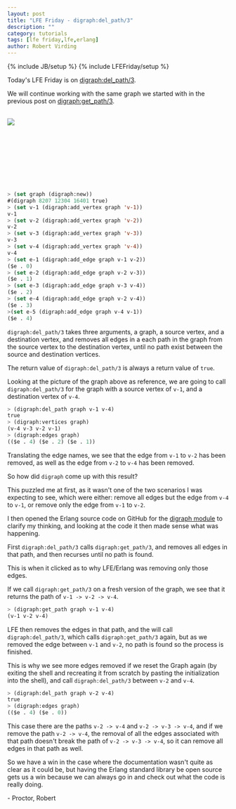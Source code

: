 ```yaml
---
layout: post
title: "LFE Friday - digraph:del_path/3"
description: ""
category: tutorials
tags: [lfe friday,lfe,erlang]
author: Robert Virding
---
```

{% include JB/setup %}
{% include LFEFriday/setup %}

Today's LFE Friday is on [digraph:del_path/3](http://www.erlang.org/doc/man/digraph.html#del_path-3).

We will continue working with the same graph we started with in the previous post on [digraph:get_path/3](http://blog.lfe.io/tutorials/2015/11/07/2209-lfe-friday---digraphget_path3/).

<br /><a href="{{ site.base_url }}/assets/images/posts/digraph_get_path_graph.png"><img class="left small" src="{{ site.base_url }}/assets/images/posts/digraph_get_path_graph.png" /></a><br /><br /><br /><br /><br /><br /><br /><br /><br />

```lisp
> (set graph (digraph:new))
#(digraph 8207 12304 16401 true)
> (set v-1 (digraph:add_vertex graph 'v-1))
v-1
> (set v-2 (digraph:add_vertex graph 'v-2))
v-2
> (set v-3 (digraph:add_vertex graph 'v-3))
v-3
> (set v-4 (digraph:add_vertex graph 'v-4))
v-4
> (set e-1 (digraph:add_edge graph v-1 v-2))
($e . 0)
> (set e-2 (digraph:add_edge graph v-2 v-3))
($e . 1)
> (set e-3 (digraph:add_edge graph v-3 v-4))
($e . 2)
> (set e-4 (digraph:add_edge graph v-2 v-4))
($e . 3)
>(set e-5 (digraph:add_edge graph v-4 v-1))
($e . 4)
```

``digraph:del_path/3`` takes three arguments, a graph, a source vertex, and a destination vertex, and removes all edges in a each path in the graph from the source vertex to the destination vertex, until no path exist between the source and destination vertices.

The return value of ``digraph:del_path/3`` is always a return value of ``true``.

Looking at the picture of the graph above as reference, we are going to call `digraph:del_path/3` for the graph with a source vertex of ``v-1``, and a destination vertex of ``v-4``.

```lisp
> (digraph:del_path graph v-1 v-4)
true
> (digraph:vertices graph)
(v-4 v-3 v-2 v-1)
> (digraph:edges graph)
(($e . 4) ($e . 2) ($e . 1))
```

Translating the edge names, we see that the edge from ``v-1`` to ``v-2`` has been removed, as well as the edge from ``v-2`` to ``v-4`` has been removed.

So how did ``digraph`` come up with this result?

This puzzled me at first, as it wasn't one of the two scenarios I was expecting to see, which were either: remove all edges but the edge from ``v-4`` to ``v-1``, or remove only the edge from ``v-1`` to ``v-2``.

I then opened the Erlang source code on GitHub for the [digraph module](https://github.com/erlang/otp/blob/1523be48ab4071b158412f4b06fe9c8d6ba3e73c/lib/stdlib/src/digraph.erl) to clarify my thinking, and looking at the code it then made sense what was happening.

First ``digraph:del_path/3`` calls ``digraph:get_path/3``, and removes all edges in that path, and then recurses until no path is found.

This is when it clicked as to why LFE/Erlang was removing only those edges.

If we call ``digraph:get_path/3`` on a fresh version of the graph, we see that it returns the path of ``v-1 -> v-2 -> v-4``.

```lisp
> (digraph:get_path graph v-1 v-4)
(v-1 v-2 v-4)
```

LFE then removes the edges in that path, and the will call ``digraph:del_path/3``, which calls ``digraph:get_path/3`` again, but as we removed the edge between ``v-1`` and ``v-2``, no path is found so the process is finished.

This is why we see more edges removed if we reset the Graph again (by exiting the shell and recreating it from scratch by pasting the initialization into the shell), and call ``digraph:del_path/3`` between ``v-2`` and ``v-4``.

```lisp
> (digraph:del_path graph v-2 v-4)
true
> (digraph:edges graph)
(($e . 4) ($e . 0))
```

This case there are the paths ``v-2 -> v-4`` and ``v-2 -> v-3 -> v-4``, and if we remove the path ``v-2 -> v-4``, the removal of all the edges associated with that path doesn't break the path of ``v-2 -> v-3 -> v-4``, so it can remove all edges in that path as well.

So we have a win in the case where the documentation wasn't quite as clear as it could be, but having the Erlang standard library be open source gets us a win because we can always go in and check out what the code is really doing.

\- Proctor, Robert
